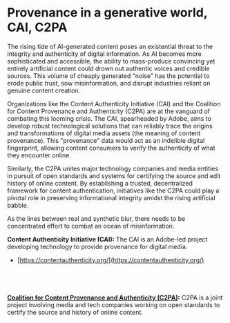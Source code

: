 # Provenance in a generative world, CAI, C2PA

The rising tide of AI-generated content poses an existential threat to the integrity and authenticity of digital information. As AI becomes more sophisticated and accessible, the ability to mass-produce convincing yet entirely artificial content could drown out authentic voices and credible sources. This volume of cheaply generated "noise" has the potential to erode public trust, sow misinformation, and disrupt industries reliant on genuine content creation.

Organizations like the Content Authenticity Initiative (CAI) and the Coalition for Content Provenance and Authenticity (C2PA) are at the vanguard of combating this looming crisis. The CAI, spearheaded by Adobe, aims to develop robust technological solutions that can reliably trace the origins and transformations of digital media assets (the meaning of content provenance). This "provenance" data would act as an indelible digital fingerprint, allowing content consumers to verify the authenticity of what they encounter online.

Similarly, the C2PA unites major technology companies and media entities in pursuit of open standards and systems for certifying the source and edit history of online content. By establishing a trusted, decentralized framework for content authentication, initiatives like the C2PA could play a pivotal role in preserving informational integrity amidst the rising artificial babble.

As the lines between real and synthetic blur, there needs to be concentrated effort to combat an ocean of misinformation.

**Content Authenticity Initiative (CAI):** The CAI is an Adobe-led project developing technology to provide provenance for digital media.

* [https://contentauthenticity.org/](https://contentauthenticity.org/)

<figure><img src="../../.gitbook/assets/Screenshot 2024-03-19 at 9.30.13 PM.png" alt=""><figcaption></figcaption></figure>

<figure><img src="../../.gitbook/assets/Screenshot 2024-03-19 at 9.30.22 PM.png" alt=""><figcaption></figcaption></figure>

<figure><img src="../../.gitbook/assets/Screenshot 2024-03-19 at 9.30.27 PM.png" alt=""><figcaption></figcaption></figure>

<figure><img src="../../.gitbook/assets/Screenshot 2024-03-19 at 9.30.36 PM.png" alt=""><figcaption></figcaption></figure>

[**Coalition for Content Provenance and Authenticity (C2PA)**](https://c2pa.org/)**:** C2PA is a joint project involving media and tech companies working on open standards to certify the source and history of online content.

